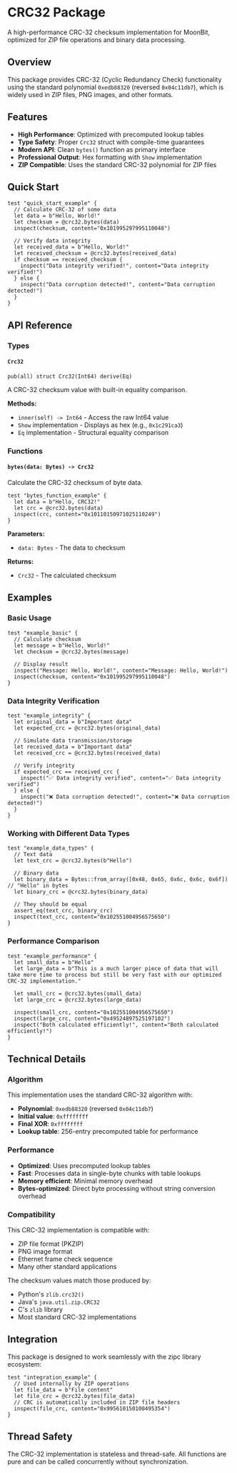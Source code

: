 # CRC32 Package

A high-performance CRC-32 checksum implementation for MoonBit, optimized for ZIP file operations and binary data processing.

## Overview

This package provides CRC-32 (Cyclic Redundancy Check) functionality using the standard polynomial `0xedb88320` (reversed `0x04c11db7`), which is widely used in ZIP files, PNG images, and other formats.

## Features

- **High Performance**: Optimized with precomputed lookup tables
- **Type Safety**: Proper `Crc32` struct with compile-time guarantees  
- **Modern API**: Clean `bytes()` function as primary interface
- **Professional Output**: Hex formatting with `Show` implementation
- **ZIP Compatible**: Uses the standard CRC-32 polynomial for ZIP files

## Quick Start

```moonbit
test "quick_start_example" {
  // Calculate CRC-32 of some data
  let data = b"Hello, World!"
  let checksum = @crc32.bytes(data)
  inspect(checksum, content="0x101995297995110048")

  // Verify data integrity
  let received_data = b"Hello, World!"
  let received_checksum = @crc32.bytes(received_data)
  if checksum == received_checksum {
    inspect("Data integrity verified!", content="Data integrity verified!")
  } else {
    inspect("Data corruption detected!", content="Data corruption detected!")
  }
}
```

## API Reference

### Types

#### `Crc32`
```moonbit
pub(all) struct Crc32(Int64) derive(Eq)
```

A CRC-32 checksum value with built-in equality comparison.

**Methods:**
- `inner(self) -> Int64` - Access the raw Int64 value
- `Show` implementation - Displays as hex (e.g., `0x1c291ca3`)
- `Eq` implementation - Structural equality comparison

### Functions

#### `bytes(data: Bytes) -> Crc32`

Calculate the CRC-32 checksum of byte data.

```moonbit
test "bytes_function_example" {
  let data = b"Hello, CRC32!"
  let crc = @crc32.bytes(data)
  inspect(crc, content="0x10110150971025110249")
}
```

**Parameters:**
- `data: Bytes` - The data to checksum

**Returns:**
- `Crc32` - The calculated checksum

## Examples

### Basic Usage

```moonbit
test "example_basic" {
  // Calculate checksum
  let message = b"Hello, World!"
  let checksum = @crc32.bytes(message)
  
  // Display result
  inspect("Message: Hello, World!", content="Message: Hello, World!")
  inspect(checksum, content="0x101995297995110048")
}
```

### Data Integrity Verification

```moonbit
test "example_integrity" {
  let original_data = b"Important data"
  let expected_crc = @crc32.bytes(original_data)
  
  // Simulate data transmission/storage
  let received_data = b"Important data"
  let received_crc = @crc32.bytes(received_data)
  
  // Verify integrity
  if expected_crc == received_crc {
    inspect("✅ Data integrity verified", content="✅ Data integrity verified")
  } else {
    inspect("❌ Data corruption detected!", content="❌ Data corruption detected!")
  }
}
```

### Working with Different Data Types

```moonbit
test "example_data_types" {
  // Text data
  let text_crc = @crc32.bytes(b"Hello")
  
  // Binary data
  let binary_data = Bytes::from_array([0x48, 0x65, 0x6c, 0x6c, 0x6f]) // "Hello" in bytes
  let binary_crc = @crc32.bytes(binary_data)
  
  // They should be equal
  assert_eq(text_crc, binary_crc)
  inspect(text_crc, content="0x102551004956575650")
}
```

### Performance Comparison

```moonbit
test "example_performance" {
  let small_data = b"Hello"
  let large_data = b"This is a much larger piece of data that will take more time to process but still be very fast with our optimized CRC-32 implementation."
  
  let small_crc = @crc32.bytes(small_data)
  let large_crc = @crc32.bytes(large_data)
  
  inspect(small_crc, content="0x102551004956575650")
  inspect(large_crc, content="0x49524897525197102")
  inspect("Both calculated efficiently!", content="Both calculated efficiently!")
}
```

## Technical Details

### Algorithm

This implementation uses the standard CRC-32 algorithm with:
- **Polynomial**: `0xedb88320` (reversed `0x04c11db7`)
- **Initial value**: `0xffffffff`
- **Final XOR**: `0xffffffff`
- **Lookup table**: 256-entry precomputed table for performance

### Performance

- **Optimized**: Uses precomputed lookup tables
- **Fast**: Processes data in single-byte chunks with table lookups
- **Memory efficient**: Minimal memory overhead
- **Bytes-optimized**: Direct byte processing without string conversion overhead

### Compatibility

This CRC-32 implementation is compatible with:
- ZIP file format (PKZIP)
- PNG image format
- Ethernet frame check sequence
- Many other standard applications

The checksum values match those produced by:
- Python's `zlib.crc32()`
- Java's `java.util.zip.CRC32`
- C's `zlib` library
- Most standard CRC-32 implementations

## Integration

This package is designed to work seamlessly with the zipc library ecosystem:

```moonbit
test "integration_example" {
  // Used internally by ZIP operations
  let file_data = b"File content"
  let file_crc = @crc32.bytes(file_data)
  // CRC is automatically included in ZIP file headers
  inspect(file_crc, content="0x995610150100495354")
}
```

## Thread Safety

The CRC-32 implementation is stateless and thread-safe. All functions are pure and can be called concurrently without synchronization.
